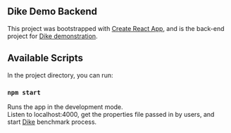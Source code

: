 ## Dike Demo Backend
This project was bootstrapped with [Create React App](https://github.com/facebook/create-react-app), and is the back-end project for [Dike demonstration](https://code.alipay.com/zhanghuidong.zhd/dike-demo).

## Available Scripts

In the project directory, you can run:

### `npm start`

Runs the app in the development mode.\
Listen to localhost:4000, get the properties file passed in by users, and start [Dike](https://github.com/DBHammer/Dike) benchmark process. 